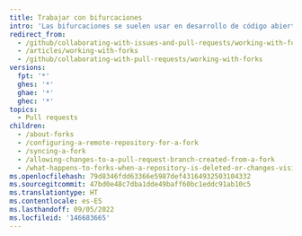 ```yaml
---
title: Trabajar con bifurcaciones
intro: 'Las bifurcaciones se suelen usar en desarrollo de código abierto en {% data variables.product.product_name %}.'
redirect_from:
  - /github/collaborating-with-issues-and-pull-requests/working-with-forks
  - /articles/working-with-forks
  - /github/collaborating-with-pull-requests/working-with-forks
versions:
  fpt: '*'
  ghes: '*'
  ghae: '*'
  ghec: '*'
topics:
  - Pull requests
children:
  - /about-forks
  - /configuring-a-remote-repository-for-a-fork
  - /syncing-a-fork
  - /allowing-changes-to-a-pull-request-branch-created-from-a-fork
  - /what-happens-to-forks-when-a-repository-is-deleted-or-changes-visibility
ms.openlocfilehash: 79d8346fdd63366e5987def43164932503104332
ms.sourcegitcommit: 47bd0e48c7dba1dde49baff60bc1eddc91ab10c5
ms.translationtype: HT
ms.contentlocale: es-ES
ms.lasthandoff: 09/05/2022
ms.locfileid: '146683665'
---
```


